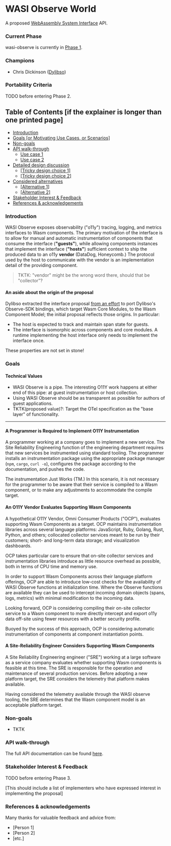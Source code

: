 # WASI Observe World

A proposed [WebAssembly System Interface](https://github.com/WebAssembly/WASI) API.

### Current Phase

wasi-observe is currently in [Phase 1].

[Phase 1]: https://github.com/WebAssembly/WASI/blob/42fe2a3ca159011b23099c3d10b5b1d9aff2140e/docs/Proposals.md#phase-1---feature-proposal-cg

### Champions

- Chris Dickinson ([Dylibso][dylibso])

[dylibso]: https://dylibso.com/

### Portability Criteria

TODO before entering Phase 2.

## Table of Contents [if the explainer is longer than one printed page]

- [Introduction](#introduction)
- [Goals [or Motivating Use Cases, or Scenarios]](#goals-or-motivating-use-cases-or-scenarios)
- [Non-goals](#non-goals)
- [API walk-through](#api-walk-through)
  - [Use case 1](#use-case-1)
  - [Use case 2](#use-case-2)
- [Detailed design discussion](#detailed-design-discussion)
  - [[Tricky design choice 1]](#tricky-design-choice-1)
  - [[Tricky design choice 2]](#tricky-design-choice-2)
- [Considered alternatives](#considered-alternatives)
  - [[Alternative 1]](#alternative-1)
  - [[Alternative 2]](#alternative-2)
- [Stakeholder Interest & Feedback](#stakeholder-interest--feedback)
- [References & acknowledgements](#references--acknowledgements)

### Introduction

WASI Observe exposes observability ("o11y") tracing, logging, and metrics
interfaces to Wasm components. The primary motivation of the interface is to
allow for manual and automatic instrumentation of components that consume the
interface (**"guests"**), while allowing components instances that implement
the interface (**"hosts"**) sufficient context to ship the produced data to an
o11y **vendor** (DataDog, Honeycomb.) The protocol used by the host to
communicate with the vendor is an implementation detail of the providing
component.

> TKTK: "vendor" might be the wrong word there, should that be "collector"?

#### An aside about the origin of the proposal

Dylibso extracted the interface proposal [from an effort][dylibso-pr] to port
Dylibso's Observe-SDK bindings, which target Wasm Core Modules, to the Wasm
Component Model; the initial proposal reflects those origins. In particular:

- The host is expected to track and maintain span state for guests.
- The interface is isomorphic across components and core modules. A runtime
  implementing the host interface only needs to implement the interface once.

These properties are not set in stone!

[dylibso-pr]: https://github.com/dylibso/observe-sdk/pull/128

### Goals

#### Technical Values

- WASI Observe is a pipe. The interesting O11Y work happens at either end of
  this pipe: at guest instrumentation or host collection.
- Using WASI Observe should be as transparent as possible for authors of guest
  applications.
- TKTK(proposed value)?: Target the OTel specification as the "base layer" of functionality.

---

#### A Programmer is Required to Implement O11Y Instrumentation

A programmer working at a company goes to implement a new service. The Site
Reliability Engineering function of the engineering department requires that
new services be instrumented using standard tooling. The programmer installs an
instrumentation package using the appropriate package manager (`npm`, `cargo`,
`curl -o`), configures the package according to the documentation, and pushes
the code.

The instrumentation Just Works (TM.) In this scenario, it is not necessary for
the programmer to be aware that their service is compiled to a Wasm component,
or to make any adjustments to accommodate the compile target.

#### An O11Y Vendor Evaluates Supporting Wasm Components

A hypothetical O11Y Vendor, Omni Consumer Products ("OCP"), evaluates
supporting Wasm Components as a target. OCP maintains instrumentation libraries
across several language platforms: JavaScript, Ruby, Golang, Rust, Python, and
others; collocated collector services meant to be run by their customers;
short- and long-term data storage; and visualization dashboards.

OCP takes particular care to ensure that on-site collector services and
instrumentation libraries introduce as little resource overhead as possible,
both in terms of CPU time and memory use.

In order to support Wasm Components across their language platform offerings,
OCP are able to introduce low-cost checks for the availability of WASI Observe
functions at initialization time. Where the Observe functions are available
they can be used to intercept incoming domain objects (spans, logs, metrics)
with minimal modification to the incoming data.

Looking forward, OCP is considering compiling their on-site collector service
to a Wasm component to more directly intercept and export o11y data off-site
using fewer resources with a better security profile.

Buoyed by the success of this approach, OCP is considering automatic
instrumentation of components at component instantiation points.

#### A Site-Reliability Engineer Considers Supporting Wasm Components

A Site Reliability Engineering engineer ("SRE") working at a large software as
a service company evaluates whether supporting Wasm components is feasible at
this time. The SRE is responsible for the operation and maintenance of several
production services. Before adopting a new platform target, the SRE considers
the telemetry that platform makes available.

Having considered the telemetry available through the WASI observe tooling, the
SRE determines that the Wasm component model is an acceptable platform target.

### Non-goals

- TKTK

### API walk-through

The full API documentation can be found [here](imports.md).

### Stakeholder Interest & Feedback

TODO before entering Phase 3.

[This should include a list of implementers who have expressed interest in implementing the proposal]

### References & acknowledgements

Many thanks for valuable feedback and advice from:

- [Person 1]
- [Person 2]
- [etc.]
